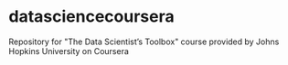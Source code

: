 # datasciencecoursera
Repository for "The Data Scientist’s Toolbox" course provided by Johns Hopkins University on Coursera

